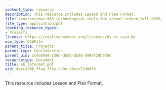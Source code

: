 ```yaml
---
content_type: resource
description: This resource includes Lesson and Plan Format.
file: /courses/mas-963-technological-tools-for-school-reform-fall-2005/4ecca5083fa4714ecb9ec8ece72d8d38_sb_lpformat.pdf
file_type: application/pdf
learning_resource_types:
- Projects
license: https://creativecommons.org/licenses/by-nc-sa/4.0/
ocw_type: OCWFile
parent_title: Projects
parent_type: CourseSection
parent_uid: 1c4a69e8-230d-db8b-d246-599ef29b976d
resourcetype: Document
title: sb_lpformat.pdf
uid: 4ecca508-3fa4-714e-cb9e-c8ece72d8d38
---
```

This resource includes Lesson and Plan Format.
